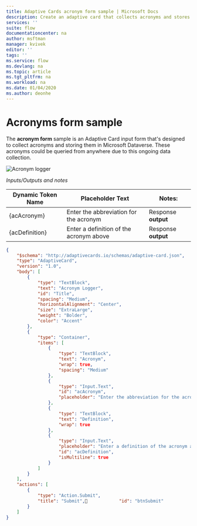 ```yaml
---
title: Adaptive Cards acronym form sample | Microsoft Docs
description: Create an adaptive card that collects acronyms and stores them in Microsoft Dataverse.
services: ''
suite: flow
documentationcenter: na
author: msftman
manager: kvivek
editor: ''
tags: ''
ms.service: flow
ms.devlang: na
ms.topic: article
ms.tgt_pltfrm: na
ms.workload: na
ms.date: 01/04/2020
ms.author: deonhe
---
```


# Acronyms form sample

The **acronym form** sample is an Adaptive Card input form that's designed to collect acronyms and storing them in Microsoft Dataverse. These acronyms could be queried from anywhere due to this ongoing data collection.

![Acronym logger](media/adaptive-cards/acronym-logger.png)

*Inputs/Outputs and notes*

| Dynamic Token Name | Placeholder Text                        | Notes:              |
|--------------------|-----------------------------------------|---------------------|
| {acAcronym}        | Enter the abbreviation for the acronym  | Response **output** |
| {acDefinition}     | Enter a definition of the acronym above | Response **output** |

``` json
{
    "$schema": "http://adaptivecards.io/schemas/adaptive-card.json",
    "type": "AdaptiveCard",
    "version": "1.0",
    "body": [
        {
            "type": "TextBlock",
            "text": "Acronym Logger",
            "id": "Title",
            "spacing": "Medium",
            "horizontalAlignment": "Center",
            "size": "ExtraLarge",
            "weight": "Bolder",
            "color": "Accent"
        },
        {
            "type": "Container",
            "items": [
                {
                    "type": "TextBlock",
                    "text": "Acronym",
                    "wrap": true,
                    "spacing": "Medium"
                },
                {
                    "type": "Input.Text",
                    "id": "acAcronym",
                    "placeholder": "Enter the abbreviation for the acronym"
                },
                {
                    "type": "TextBlock",
                    "text": "Definition",
                    "wrap": true
                },
                {
                    "type": "Input.Text",
                    "placeholder": "Enter a definition of the acronym above",
                    "id": "acDefinition",
                    "isMultiline": true
                }
            ]
        }
    ],
    "actions": [
        {
            "type": "Action.Submit",
            "title": "Submit",            "id": "btnSubmit"
        }
    ]
}

```
